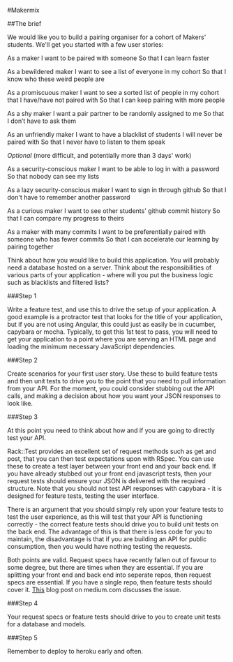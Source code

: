 #Makermix

##The brief

We would like you to build a pairing organiser for a cohort of Makers' students. We'll get you started with a few user stories:

As a maker
I want to be paired with someone
So that I can learn faster

As a bewildered maker
I want to see a list of everyone in my cohort
So that I know who these weird people are

As a promiscuous maker
I want to see a sorted list of people in my cohort that I have/have not paired with
So that I can keep pairing with more people

As a shy maker
I want a pair partner to be randomly assigned to me
So that I don’t have to ask them

As an unfriendly maker
I want to have a blacklist of students I will never be paired with
So that I never have to listen to them speak

*Optional* (more difficult, and potentially more than 3 days' work)

As a security-conscious maker
I want to be able to log in with a password
So that nobody can see my lists

As a lazy security-conscious maker
I want to sign in through github
So that I don't have to remember another password

As a curious maker
I want to see other students' github commit history
So that I can compare my progress to theirs

As a maker with many commits
I want to be preferentially paired with someone who has fewer commits
So that I can accelerate our learning by pairing together

Think about how you would like to build this application. You will probably need a database hosted on a server. Think about the responsibilities of various parts of your application - where will you put the business logic such as blacklists and filtered lists?

###Step 1

Write a feature test, and use this to drive the setup of your application. A good example is a protractor test that looks for the title of your application, but if you are not using Angular, this could just as easily be in cucumber, capybara or mocha. Typically, to get this 1st test to pass, you will need to get your application to a point where you are serving an HTML page and loading the minimum necessary JavaScript dependencies. 

###Step 2

Create scenarios for your first user story. Use these to build feature tests and then unit tests to drive you to the point that you need to pull information from your API. For the moment, you could consider stubbing out the API calls, and making a decision about how you want your JSON responses to look like.

###Step 3

At this point you need to think about how and if you are going to directly test your API. 

Rack::Test provides an excellent set of request methods such as get and post, that you can then test expectations upon with RSpec. You can use these to create a test layer between your front end and your back end. If you have already stubbed out your front end javascript tests, then your request tests should ensure your JSON is delivered with the required structure. Note that you should not test API responses with capybara - it is designed for feature tests, testing the user interface.

There is an argument that you should simply rely upon your feature tests to test the user experience, as this will test that your API is functioning correctly - the correct feature tests should drive you to build unit tests on the back end. The advantage of this is that there is less code for you to maintain, the disadvantage is that if you are building an API for public consumption, then you would have nothing testing the requests. 

Both points are valid. Request specs have recently fallen out of favour to some degree, but there are times when they are essential. If you are splitting your front end and back end into seperate repos, then request specs are essential. If you have a single repo, then feature tests should cover it. [This](https://medium.com/@AlexanderJeuris/benefits-of-protractor-in-a-angular-rails-api-application-stack-c60dc44c39b1) blog post on medium.com discusses the issue.

###Step 4

Your request specs or feature tests should drive to you to create unit tests for a database and models.

###Step 5

Remember to deploy to heroku early and often.
